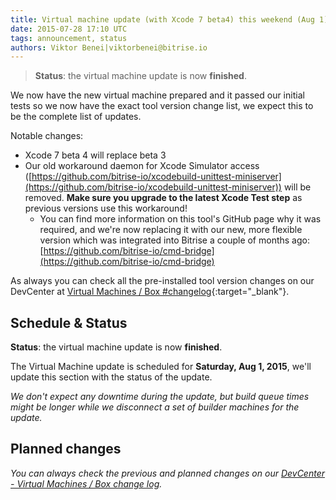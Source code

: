 ```yaml
---
title: Virtual machine update (with Xcode 7 beta4) this weekend (Aug 1)
date: 2015-07-28 17:10 UTC
tags: announcement, status
authors: Viktor Benei|viktorbenei@bitrise.io
---
```


> **Status**: the virtual machine update is now **finished**.

We now have the new virtual machine prepared and it
passed our initial tests so we now have the exact tool
version change list, we expect this to be the complete list of updates.

Notable changes:

* Xcode 7 beta 4 will replace beta 3
* Our old workaround daemon for Xcode Simulator access ([https://github.com/bitrise-io/xcodebuild-unittest-miniserver](https://github.com/bitrise-io/xcodebuild-unittest-miniserver)) will be removed. **Make sure you upgrade to the latest Xcode Test step** as previous versions use this workaround!
    * You can find more information on this tool's GitHub page why it was required, and we're now replacing it with our new, more flexible version which was integrated into Bitrise a couple of months ago: [https://github.com/bitrise-io/cmd-bridge](https://github.com/bitrise-io/cmd-bridge)

As always you can check all the pre-installed tool version
changes on our DevCenter at [Virtual Machines / Box #changelog](http://devcenter.bitrise.io/docs/vm-box-changelog){:target="_blank"}.


## Schedule & Status

**Status**: the virtual machine update is now **finished**.

The Virtual Machine update is scheduled for **Saturday, Aug 1, 2015**,
we'll update this section with the status of the update.

*We don't expect any downtime during the update, but build queue
times might be longer while we disconnect a set of
builder machines for the update.*


## Planned changes

*You can always check the previous and planned changes
on our [DevCenter - Virtual Machines / Box change log](http://devcenter.bitrise.io/docs/vm-box-changelog).*
